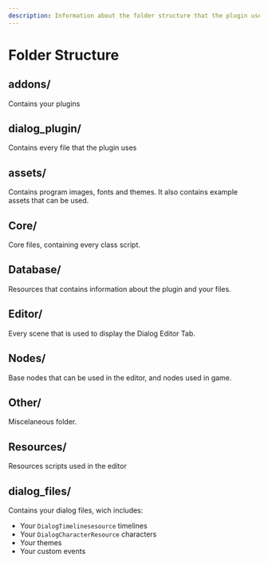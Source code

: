 ```yaml
---
description: Information about the folder structure that the plugin uses
---
```


# Folder Structure

## addons/

Contains your plugins

## dialog\_plugin/

Contains every file that the plugin uses

## **assets/**

Contains program images, fonts and themes. It also contains example assets that can be used.

## **Core/**

Core files, containing every class script.

## **Database/**

Resources that contains information about the plugin and your files.

## **Editor/**

Every scene that is used to display the Dialog Editor Tab.

## **Nodes/**

Base nodes that can be used in the editor, and nodes used in game.

## **Other/**

Miscelaneous folder.

## **Resources/**

Resources scripts used in the editor

## dialog\_files/

Contains your dialog files, wich includes:

* Your `DialogTimelinesesource` timelines
* Your `DialogCharacterResource` characters
* Your themes
* Your custom events

